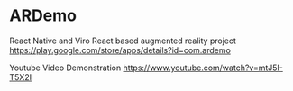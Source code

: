 # ARDemo
React Native and Viro React based augmented reality project
https://play.google.com/store/apps/details?id=com.ardemo

Youtube Video Demonstration https://www.youtube.com/watch?v=mtJ5I-T5X2I
